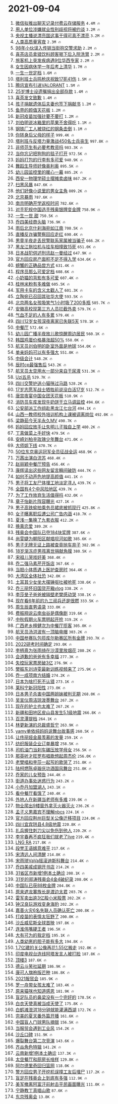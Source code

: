# 2021-09-04

1. [微信拟推出聊天记录付费云存储服务](https://s.weibo.com/weibo?q=%23%E5%BE%AE%E4%BF%A1%E6%8B%9F%E6%8E%A8%E5%87%BA%E8%81%8A%E5%A4%A9%E8%AE%B0%E5%BD%95%E4%BB%98%E8%B4%B9%E4%BA%91%E5%AD%98%E5%82%A8%E6%9C%8D%E5%8A%A1%23&Refer=top) `4.4M 🔥`
1. [用人单位涉嫌就业性别歧视将被约谈](https://s.weibo.com/weibo?q=%23%E7%94%A8%E4%BA%BA%E5%8D%95%E4%BD%8D%E6%B6%89%E5%AB%8C%E5%B0%B1%E4%B8%9A%E6%80%A7%E5%88%AB%E6%AD%A7%E8%A7%86%E5%B0%86%E8%A2%AB%E7%BA%A6%E8%B0%88%23&Refer=top) `3.2M 🔥`
1. [央视主播说漂亮国这事干得可真不漂亮](https://s.weibo.com/weibo?q=%23%E5%A4%AE%E8%A7%86%E4%B8%BB%E6%92%AD%E8%AF%B4%E6%BC%82%E4%BA%AE%E5%9B%BD%E8%BF%99%E4%BA%8B%E5%B9%B2%E5%BE%97%E5%8F%AF%E7%9C%9F%E4%B8%8D%E6%BC%82%E4%BA%AE%23&Refer=top) `3.2M 🔥`
1. [人类高质量宵夜](https://s.weibo.com/weibo?q=%23%E4%BA%BA%E7%B1%BB%E9%AB%98%E8%B4%A8%E9%87%8F%E5%AE%B5%E5%A4%9C%23&Refer=top) `2.3M 🔥`
1. [98年小伙误入传销当街抱交警求助](https://s.weibo.com/weibo?q=%2398%E5%B9%B4%E5%B0%8F%E4%BC%99%E8%AF%AF%E5%85%A5%E4%BC%A0%E9%94%80%E5%BD%93%E8%A1%97%E6%8A%B1%E4%BA%A4%E8%AD%A6%E6%B1%82%E5%8A%A9%23&Refer=top) `2.2M 🔥`
1. [喜茶店员拿错饮料顾客喝下后入院洗胃](https://s.weibo.com/weibo?q=%23%E5%96%9C%E8%8C%B6%E5%BA%97%E5%91%98%E6%8B%BF%E9%94%99%E9%A5%AE%E6%96%99%E9%A1%BE%E5%AE%A2%E5%96%9D%E4%B8%8B%E5%90%8E%E5%85%A5%E9%99%A2%E6%B4%97%E8%83%83%23&Refer=top) `2.2M 🔥`
1. [旅客机上突发疾病遇9位华西专家](https://s.weibo.com/weibo?q=%23%E6%97%85%E5%AE%A2%E6%9C%BA%E4%B8%8A%E7%AA%81%E5%8F%91%E7%96%BE%E7%97%85%E9%81%879%E4%BD%8D%E5%8D%8E%E8%A5%BF%E4%B8%93%E5%AE%B6%23&Refer=top) `2.2M 🔥`
1. [女生因病休学一年后考上清华](https://s.weibo.com/weibo?q=%23%E5%A5%B3%E7%94%9F%E5%9B%A0%E7%97%85%E4%BC%91%E5%AD%A6%E4%B8%80%E5%B9%B4%E5%90%8E%E8%80%83%E4%B8%8A%E6%B8%85%E5%8D%8E%23&Refer=top) `1.7M 🔥`
1. [一生一世定档](https://s.weibo.com/weibo?q=%23%E4%B8%80%E7%94%9F%E4%B8%80%E4%B8%96%E5%AE%9A%E6%A1%A3%23&Refer=top) `1.6M 🔥`
1. [塔利班士兵鸣枪庆祝致17死41伤](https://s.weibo.com/weibo?q=%23%E5%A1%94%E5%88%A9%E7%8F%AD%E5%A3%AB%E5%85%B5%E9%B8%A3%E6%9E%AA%E5%BA%86%E7%A5%9D%E8%87%B417%E6%AD%BB41%E4%BC%A4%23&Refer=top) `1.5M 🔥`
1. [腾讯宣布引进VALORANT](https://s.weibo.com/weibo?q=%23%E8%85%BE%E8%AE%AF%E5%AE%A3%E5%B8%83%E5%BC%95%E8%BF%9BVALORANT%23&Refer=top) `1.5M 🔥`
1. [25岁博士设遗嘱捐出全部存款](https://s.weibo.com/weibo?q=%2325%E5%B2%81%E5%8D%9A%E5%A3%AB%E8%AE%BE%E9%81%97%E5%98%B1%E6%8D%90%E5%87%BA%E5%85%A8%E9%83%A8%E5%AD%98%E6%AC%BE%23&Refer=top) `1.4M 🔥`
1. [喜茶发文致歉](https://s.weibo.com/weibo?q=%23%E5%96%9C%E8%8C%B6%E5%8F%91%E6%96%87%E8%87%B4%E6%AD%89%23&Refer=top) `1.4M 🔥`
1. [孩子捐献遗体后夫妻也签下捐献书](https://s.weibo.com/weibo?q=%23%E5%AD%A9%E5%AD%90%E6%8D%90%E7%8C%AE%E9%81%97%E4%BD%93%E5%90%8E%E5%A4%AB%E5%A6%BB%E4%B9%9F%E7%AD%BE%E4%B8%8B%E6%8D%90%E7%8C%AE%E4%B9%A6%23&Refer=top) `1.2M 🔥`
1. [鱼界的颜值天花板](https://s.weibo.com/weibo?q=%23%E9%B1%BC%E7%95%8C%E7%9A%84%E9%A2%9C%E5%80%BC%E5%A4%A9%E8%8A%B1%E6%9D%BF%23&Refer=top) `1.2M 🔥`
1. [新冠疫苗加强针要不要打](https://s.weibo.com/weibo?q=%23%E6%96%B0%E5%86%A0%E7%96%AB%E8%8B%97%E5%8A%A0%E5%BC%BA%E9%92%88%E8%A6%81%E4%B8%8D%E8%A6%81%E6%89%93%23&Refer=top) `1.2M 🔥`
1. [刘伯明说冰箱里的苹果不舍得吃](https://s.weibo.com/weibo?q=%23%E5%88%98%E4%BC%AF%E6%98%8E%E8%AF%B4%E5%86%B0%E7%AE%B1%E9%87%8C%E7%9A%84%E8%8B%B9%E6%9E%9C%E4%B8%8D%E8%88%8D%E5%BE%97%E5%90%83%23&Refer=top) `1.1M 🔥`
1. [钢铁厂工人被烧红的钢条击倒](https://s.weibo.com/weibo?q=%23%E9%92%A2%E9%93%81%E5%8E%82%E5%B7%A5%E4%BA%BA%E8%A2%AB%E7%83%A7%E7%BA%A2%E7%9A%84%E9%92%A2%E6%9D%A1%E5%87%BB%E5%80%92%23&Refer=top) `1.1M 🔥`
1. [你转身后父母的样子](https://s.weibo.com/weibo?q=%23%E4%BD%A0%E8%BD%AC%E8%BA%AB%E5%90%8E%E7%88%B6%E6%AF%8D%E7%9A%84%E6%A0%B7%E5%AD%90%23&Refer=top) `999.4K 🔥`
1. [塔利班与反塔力量激战450名士兵丧生](https://s.weibo.com/weibo?q=%23%E5%A1%94%E5%88%A9%E7%8F%AD%E4%B8%8E%E5%8F%8D%E5%A1%94%E5%8A%9B%E9%87%8F%E6%BF%80%E6%88%98450%E5%90%8D%E5%A3%AB%E5%85%B5%E4%B8%A7%E7%94%9F%23&Refer=top) `997.8K 🔥`
1. [非师范生有必要考教资吗](https://s.weibo.com/weibo?q=%23%E9%9D%9E%E5%B8%88%E8%8C%83%E7%94%9F%E6%9C%89%E5%BF%85%E8%A6%81%E8%80%83%E6%95%99%E8%B5%84%E5%90%97%23&Refer=top) `983.3K 🔥`
1. [当你忘记把狗狗的毯子打开](https://s.weibo.com/weibo?q=%23%E5%BD%93%E4%BD%A0%E5%BF%98%E8%AE%B0%E6%8A%8A%E7%8B%97%E7%8B%97%E7%9A%84%E6%AF%AF%E5%AD%90%E6%89%93%E5%BC%80%23&Refer=top) `972.5K 🔥`
1. [妈妈打包的行李有多可爱](https://s.weibo.com/weibo?q=%23%E5%A6%88%E5%A6%88%E6%89%93%E5%8C%85%E7%9A%84%E8%A1%8C%E6%9D%8E%E6%9C%89%E5%A4%9A%E5%8F%AF%E7%88%B1%23&Refer=top) `940.9K 🔥`
1. [舞蹈生导师好像奥利奥](https://s.weibo.com/weibo?q=%23%E8%88%9E%E8%B9%88%E7%94%9F%E5%AF%BC%E5%B8%88%E5%A5%BD%E5%83%8F%E5%A5%A5%E5%88%A9%E5%A5%A5%23&Refer=top) `895.5K 🔥`
1. [幼儿园监控里的暖心一幕](https://s.weibo.com/weibo?q=%23%E5%B9%BC%E5%84%BF%E5%9B%AD%E7%9B%91%E6%8E%A7%E9%87%8C%E7%9A%84%E6%9A%96%E5%BF%83%E4%B8%80%E5%B9%95%23&Refer=top) `885.2K 🔥`
1. [西安一物理学硕士摆摊卖卤味](https://s.weibo.com/weibo?q=%23%E8%A5%BF%E5%AE%89%E4%B8%80%E7%89%A9%E7%90%86%E5%AD%A6%E7%A1%95%E5%A3%AB%E6%91%86%E6%91%8A%E5%8D%96%E5%8D%A4%E5%91%B3%23&Refer=top) `867.2K 🔥`
1. [扫黑风暴](https://s.weibo.com/weibo?q=%E6%89%AB%E9%BB%91%E9%A3%8E%E6%9A%B4&Refer=top) `847.6K 🔥`
1. [他们好像小说里的男女主角](https://s.weibo.com/weibo?q=%23%E4%BB%96%E4%BB%AC%E5%A5%BD%E5%83%8F%E5%B0%8F%E8%AF%B4%E9%87%8C%E7%9A%84%E7%94%B7%E5%A5%B3%E4%B8%BB%E8%A7%92%23&Refer=top) `809.2K 🔥`
1. [北京暴雨](https://s.weibo.com/weibo?q=%E5%8C%97%E4%BA%AC%E6%9A%B4%E9%9B%A8&Refer=top) `787.6K 🔥`
1. [南京明确开学返校时间](https://s.weibo.com/weibo?q=%23%E5%8D%97%E4%BA%AC%E6%98%8E%E7%A1%AE%E5%BC%80%E5%AD%A6%E8%BF%94%E6%A0%A1%E6%97%B6%E9%97%B4%23&Refer=top) `782.6K 🔥`
1. [对手犯规中国选手残奥银牌变金牌](https://s.weibo.com/weibo?q=%23%E5%AF%B9%E6%89%8B%E7%8A%AF%E8%A7%84%E4%B8%AD%E5%9B%BD%E9%80%89%E6%89%8B%E6%AE%8B%E5%A5%A5%E9%93%B6%E7%89%8C%E5%8F%98%E9%87%91%E7%89%8C%23&Refer=top) `758.9K 🔥`
1. [一生一世 甜](https://s.weibo.com/weibo?q=%E4%B8%80%E7%94%9F%E4%B8%80%E4%B8%96%20%E7%94%9C&Refer=top) `750.5K 🔥`
1. [乔四美经商头脑](https://s.weibo.com/weibo?q=%23%E4%B9%94%E5%9B%9B%E7%BE%8E%E7%BB%8F%E5%95%86%E5%A4%B4%E8%84%91%23&Refer=top) `736.9K 🔥`
1. [雨后北京什刹海宛如江南](https://s.weibo.com/weibo?q=%23%E9%9B%A8%E5%90%8E%E5%8C%97%E4%BA%AC%E4%BB%80%E5%88%B9%E6%B5%B7%E5%AE%9B%E5%A6%82%E6%B1%9F%E5%8D%97%23&Refer=top) `700.5K 🔥`
1. [直播反诈骗警察回应走红](https://s.weibo.com/weibo?q=%23%E7%9B%B4%E6%92%AD%E5%8F%8D%E8%AF%88%E9%AA%97%E8%AD%A6%E5%AF%9F%E5%9B%9E%E5%BA%94%E8%B5%B0%E7%BA%A2%23&Refer=top) `690.4K 🔥`
1. [男童半夜走丢民警联系家属被当骗子](https://s.weibo.com/weibo?q=%E7%94%B7%E7%AB%A5%E5%8D%8A%E5%A4%9C%E8%B5%B0%E4%B8%A2%E6%B0%91%E8%AD%A6%E8%81%94%E7%B3%BB%E5%AE%B6%E5%B1%9E%E8%A2%AB%E5%BD%93%E9%AA%97%E5%AD%90&Refer=top) `666.2K 🔥`
1. [黑龙江拖拉机与挂车相撞致15死](https://s.weibo.com/weibo?q=%23%E9%BB%91%E9%BE%99%E6%B1%9F%E6%8B%96%E6%8B%89%E6%9C%BA%E4%B8%8E%E6%8C%82%E8%BD%A6%E7%9B%B8%E6%92%9E%E8%87%B415%E6%AD%BB%23&Refer=top) `651.0K 🔥`
1. [日本战犯供述刑讯赵一曼经过](https://s.weibo.com/weibo?q=%23%E6%97%A5%E6%9C%AC%E6%88%98%E7%8A%AF%E4%BE%9B%E8%BF%B0%E5%88%91%E8%AE%AF%E8%B5%B5%E4%B8%80%E6%9B%BC%E7%BB%8F%E8%BF%87%23&Refer=top) `647.9K 🔥`
1. [官方回应房产面积不足不得入学](https://s.weibo.com/weibo?q=%23%E5%AE%98%E6%96%B9%E5%9B%9E%E5%BA%94%E6%88%BF%E4%BA%A7%E9%9D%A2%E7%A7%AF%E4%B8%8D%E8%B6%B3%E4%B8%8D%E5%BE%97%E5%85%A5%E5%AD%A6%23&Refer=top) `634.6K 🔥`
1. [螃蟹的正确品尝方式](https://s.weibo.com/weibo?q=%23%E8%9E%83%E8%9F%B9%E7%9A%84%E6%AD%A3%E7%A1%AE%E5%93%81%E5%B0%9D%E6%96%B9%E5%BC%8F%23&Refer=top) `631.4K 🔥`
1. [程序员那么可爱定档](https://s.weibo.com/weibo?q=%23%E7%A8%8B%E5%BA%8F%E5%91%98%E9%82%A3%E4%B9%88%E5%8F%AF%E7%88%B1%E5%AE%9A%E6%A1%A3%23&Refer=top) `608.6K 🔥`
1. [小奶猫的背影有多可爱](https://s.weibo.com/weibo?q=%23%E5%B0%8F%E5%A5%B6%E7%8C%AB%E7%9A%84%E8%83%8C%E5%BD%B1%E6%9C%89%E5%A4%9A%E5%8F%AF%E7%88%B1%23&Refer=top) `607.4K 🔥`
1. [桂林米粉有多难做](https://s.weibo.com/weibo?q=%23%E6%A1%82%E6%9E%97%E7%B1%B3%E7%B2%89%E6%9C%89%E5%A4%9A%E9%9A%BE%E5%81%9A%23&Refer=top) `605.5K 🔥`
1. [军用卡车的含义太戳人了](https://s.weibo.com/weibo?q=%23%E5%86%9B%E7%94%A8%E5%8D%A1%E8%BD%A6%E7%9A%84%E5%90%AB%E4%B9%89%E5%A4%AA%E6%88%B3%E4%BA%BA%E4%BA%86%23&Refer=top) `601.3K 🔥`
1. [立陶宛已召回其驻华大使](https://s.weibo.com/weibo?q=%23%E7%AB%8B%E9%99%B6%E5%AE%9B%E5%B7%B2%E5%8F%AC%E5%9B%9E%E5%85%B6%E9%A9%BB%E5%8D%8E%E5%A4%A7%E4%BD%BF%23&Refer=top) `593.5K 🔥`
1. [北京两名女孩吸笑气1小时吸了200多瓶](https://s.weibo.com/weibo?q=%23%E5%8C%97%E4%BA%AC%E4%B8%A4%E5%90%8D%E5%A5%B3%E5%AD%A9%E5%90%B8%E7%AC%91%E6%B0%941%E5%B0%8F%E6%97%B6%E5%90%B8%E4%BA%86200%E5%A4%9A%E7%93%B6%23&Refer=top) `585.7K 🔥`
1. [安徽高校现第三方人员拦截外卖](https://s.weibo.com/weibo?q=%23%E5%AE%89%E5%BE%BD%E9%AB%98%E6%A0%A1%E7%8E%B0%E7%AC%AC%E4%B8%89%E6%96%B9%E4%BA%BA%E5%91%98%E6%8B%A6%E6%88%AA%E5%A4%96%E5%8D%96%23&Refer=top) `579.7K 🔥`
1. [气血不足的人有多累](https://s.weibo.com/weibo?q=%23%E6%B0%94%E8%A1%80%E4%B8%8D%E8%B6%B3%E7%9A%84%E4%BA%BA%E6%9C%89%E5%A4%9A%E7%B4%AF%23&Refer=top) `579.4K 🔥`
1. [四川12岁女孩深夜离家已失联5天](https://s.weibo.com/weibo?q=%23%E5%9B%9B%E5%B7%9D12%E5%B2%81%E5%A5%B3%E5%AD%A9%E6%B7%B1%E5%A4%9C%E7%A6%BB%E5%AE%B6%E5%B7%B2%E5%A4%B1%E8%81%945%E5%A4%A9%23&Refer=top) `578.1K 🔥`
1. [中餐厅](https://s.weibo.com/weibo?q=%E4%B8%AD%E9%A4%90%E5%8E%85&Refer=top) `572.6K 🔥`
1. [幼儿园广播半夜放儿歌惊醒周边居民](https://s.weibo.com/weibo?q=%23%E5%B9%BC%E5%84%BF%E5%9B%AD%E5%B9%BF%E6%92%AD%E5%8D%8A%E5%A4%9C%E6%94%BE%E5%84%BF%E6%AD%8C%E6%83%8A%E9%86%92%E5%91%A8%E8%BE%B9%E5%B1%85%E6%B0%91%23&Refer=top) `560.1K 🔥`
1. [韩国鸡蛋价格暴涨超50%](https://s.weibo.com/weibo?q=%23%E9%9F%A9%E5%9B%BD%E9%B8%A1%E8%9B%8B%E4%BB%B7%E6%A0%BC%E6%9A%B4%E6%B6%A8%E8%B6%8550%25%23&Refer=top) `558.0K 🔥`
1. [航天员刘伯明的卧室外面是地球](https://s.weibo.com/weibo?q=%23%E8%88%AA%E5%A4%A9%E5%91%98%E5%88%98%E4%BC%AF%E6%98%8E%E7%9A%84%E5%8D%A7%E5%AE%A4%E5%A4%96%E9%9D%A2%E6%98%AF%E5%9C%B0%E7%90%83%23&Refer=top) `554.0K 🔥`
1. [单亲妈妈可以有多强大](https://s.weibo.com/weibo?q=%23%E5%8D%95%E4%BA%B2%E5%A6%88%E5%A6%88%E5%8F%AF%E4%BB%A5%E6%9C%89%E5%A4%9A%E5%BC%BA%E5%A4%A7%23&Refer=top) `551.0K 🔥`
1. [中级会计](https://s.weibo.com/weibo?q=%E4%B8%AD%E7%BA%A7%E4%BC%9A%E8%AE%A1&Refer=top) `548.2K 🔥`
1. [辰时cp最强售后](https://s.weibo.com/weibo?q=%23%E8%BE%B0%E6%97%B6cp%E6%9C%80%E5%BC%BA%E5%94%AE%E5%90%8E%23&Refer=top) `543.2K 🔥`
1. [航天员太空用水一部分来自于尿液](https://s.weibo.com/weibo?q=%23%E8%88%AA%E5%A4%A9%E5%91%98%E5%A4%AA%E7%A9%BA%E7%94%A8%E6%B0%B4%E4%B8%80%E9%83%A8%E5%88%86%E6%9D%A5%E8%87%AA%E4%BA%8E%E5%B0%BF%E6%B6%B2%23&Refer=top) `531.3K 🔥`
1. [Uzi五杀](https://s.weibo.com/weibo?q=%23Uzi%E4%BA%94%E6%9D%80%23&Refer=top) `529.7K 🔥`
1. [四川交警护送小猫咪过马路](https://s.weibo.com/weibo?q=%23%E5%9B%9B%E5%B7%9D%E4%BA%A4%E8%AD%A6%E6%8A%A4%E9%80%81%E5%B0%8F%E7%8C%AB%E5%92%AA%E8%BF%87%E9%A9%AC%E8%B7%AF%23&Refer=top) `528.2K 🔥`
1. [17岁志愿军战士牺牲前说没白活17岁](https://s.weibo.com/weibo?q=%2317%E5%B2%81%E5%BF%97%E6%84%BF%E5%86%9B%E6%88%98%E5%A3%AB%E7%89%BA%E7%89%B2%E5%89%8D%E8%AF%B4%E6%B2%A1%E7%99%BD%E6%B4%BB17%E5%B2%81%23&Refer=top) `512.7K 🔥`
1. [唐宫夜宴中国女团天花板](https://s.weibo.com/weibo?q=%23%E5%94%90%E5%AE%AB%E5%A4%9C%E5%AE%B4%E4%B8%AD%E5%9B%BD%E5%A5%B3%E5%9B%A2%E5%A4%A9%E8%8A%B1%E6%9D%BF%23&Refer=top) `510.9K 🔥`
1. [消防员车库发现牛奶饼干立马调监控](https://s.weibo.com/weibo?q=%23%E6%B6%88%E9%98%B2%E5%91%98%E8%BD%A6%E5%BA%93%E5%8F%91%E7%8E%B0%E7%89%9B%E5%A5%B6%E9%A5%BC%E5%B9%B2%E7%AB%8B%E9%A9%AC%E8%B0%83%E7%9B%91%E6%8E%A7%23&Refer=top) `494.6K 🔥`
1. [公安部派工作组赴黑龙江七台河](https://s.weibo.com/weibo?q=%23%E5%85%AC%E5%AE%89%E9%83%A8%E6%B4%BE%E5%B7%A5%E4%BD%9C%E7%BB%84%E8%B5%B4%E9%BB%91%E9%BE%99%E6%B1%9F%E4%B8%83%E5%8F%B0%E6%B2%B3%23&Refer=top) `494.1K 🔥`
1. [山西一教师校外培训机构上课被调离岗位](https://s.weibo.com/weibo?q=%23%E5%B1%B1%E8%A5%BF%E4%B8%80%E6%95%99%E5%B8%88%E6%A0%A1%E5%A4%96%E5%9F%B9%E8%AE%AD%E6%9C%BA%E6%9E%84%E4%B8%8A%E8%AF%BE%E8%A2%AB%E8%B0%83%E7%A6%BB%E5%B2%97%E4%BD%8D%23&Refer=top) `492.0K 🔥`
1. [梁静茹今天半永久MV](https://s.weibo.com/weibo?q=%23%E6%A2%81%E9%9D%99%E8%8C%B9%E4%BB%8A%E5%A4%A9%E5%8D%8A%E6%B0%B8%E4%B9%85MV%23&Refer=top) `490.7K 🔥`
1. [妈妈回应放手让失明儿子独自上学](https://s.weibo.com/weibo?q=%23%E5%A6%88%E5%A6%88%E5%9B%9E%E5%BA%94%E6%94%BE%E6%89%8B%E8%AE%A9%E5%A4%B1%E6%98%8E%E5%84%BF%E5%AD%90%E7%8B%AC%E8%87%AA%E4%B8%8A%E5%AD%A6%23&Refer=top) `480.2K 🔥`
1. [丁真做菜上手好快](https://s.weibo.com/weibo?q=%23%E4%B8%81%E7%9C%9F%E5%81%9A%E8%8F%9C%E4%B8%8A%E6%89%8B%E5%A5%BD%E5%BF%AB%23&Refer=top) `479.5K 🔥`
1. [安崎刘柏辛玫瑰少年舞台](https://s.weibo.com/weibo?q=%23%E5%AE%89%E5%B4%8E%E5%88%98%E6%9F%8F%E8%BE%9B%E7%8E%AB%E7%91%B0%E5%B0%91%E5%B9%B4%E8%88%9E%E5%8F%B0%23&Refer=top) `471.0K 🔥`
1. [大师姐下线](https://s.weibo.com/weibo?q=%23%E5%A4%A7%E5%B8%88%E5%A7%90%E4%B8%8B%E7%BA%BF%23&Refer=top) `470.7K 🔥`
1. [50位东京奥运冠军全员征战全运](https://s.weibo.com/weibo?q=%2350%E4%BD%8D%E4%B8%9C%E4%BA%AC%E5%A5%A5%E8%BF%90%E5%86%A0%E5%86%9B%E5%85%A8%E5%91%98%E5%BE%81%E6%88%98%E5%85%A8%E8%BF%90%23&Refer=top) `468.9K 🔥`
1. [万茜出演白流苏](https://s.weibo.com/weibo?q=%E4%B8%87%E8%8C%9C%E5%87%BA%E6%BC%94%E7%99%BD%E6%B5%81%E8%8B%8F&Refer=top) `468.4K 🔥`
1. [赵丽颖中餐厅预告](https://s.weibo.com/weibo?q=%23%E8%B5%B5%E4%B8%BD%E9%A2%96%E4%B8%AD%E9%A4%90%E5%8E%85%E9%A2%84%E5%91%8A%23&Refer=top) `456.4K 🔥`
1. [康辉读出这些网友留言瞬间破防](https://s.weibo.com/weibo?q=%23%E5%BA%B7%E8%BE%89%E8%AF%BB%E5%87%BA%E8%BF%99%E4%BA%9B%E7%BD%91%E5%8F%8B%E7%95%99%E8%A8%80%E7%9E%AC%E9%97%B4%E7%A0%B4%E9%98%B2%23&Refer=top) `444.7K 🔥`
1. [如何不动声色地提高颜值](https://s.weibo.com/weibo?q=%23%E5%A6%82%E4%BD%95%E4%B8%8D%E5%8A%A8%E5%A3%B0%E8%89%B2%E5%9C%B0%E6%8F%90%E9%AB%98%E9%A2%9C%E5%80%BC%23&Refer=top) `441.1K 🔥`
1. [男子将工友尸体埋工地淡定寻人](https://s.weibo.com/weibo?q=%23%E7%94%B7%E5%AD%90%E5%B0%86%E5%B7%A5%E5%8F%8B%E5%B0%B8%E4%BD%93%E5%9F%8B%E5%B7%A5%E5%9C%B0%E6%B7%A1%E5%AE%9A%E5%AF%BB%E4%BA%BA%23&Refer=top) `439.7K 🔥`
1. [全国有4个中风险地区](https://s.weibo.com/weibo?q=%23%E5%85%A8%E5%9B%BD%E6%9C%894%E4%B8%AA%E4%B8%AD%E9%A3%8E%E9%99%A9%E5%9C%B0%E5%8C%BA%23&Refer=top) `439.7K 🔥`
1. [为了工作放弃生活值得吗](https://s.weibo.com/weibo?q=%23%E4%B8%BA%E4%BA%86%E5%B7%A5%E4%BD%9C%E6%94%BE%E5%BC%83%E7%94%9F%E6%B4%BB%E5%80%BC%E5%BE%97%E5%90%97%23&Refer=top) `432.0K 🔥`
1. [章子怡新片阵容曝光](https://s.weibo.com/weibo?q=%23%E7%AB%A0%E5%AD%90%E6%80%A1%E6%96%B0%E7%89%87%E9%98%B5%E5%AE%B9%E6%9B%9D%E5%85%89%23&Refer=top) `427.1K 🔥`
1. [男子高铁偷拍乘务员裙底被抓现行](https://s.weibo.com/weibo?q=%23%E7%94%B7%E5%AD%90%E9%AB%98%E9%93%81%E5%81%B7%E6%8B%8D%E4%B9%98%E5%8A%A1%E5%91%98%E8%A3%99%E5%BA%95%E8%A2%AB%E6%8A%93%E7%8E%B0%E8%A1%8C%23&Refer=top) `425.8K 🔥`
1. [女子曝离职后遭公司广告内涵](https://s.weibo.com/weibo?q=%23%E5%A5%B3%E5%AD%90%E6%9B%9D%E7%A6%BB%E8%81%8C%E5%90%8E%E9%81%AD%E5%85%AC%E5%8F%B8%E5%B9%BF%E5%91%8A%E5%86%85%E6%B6%B5%23&Refer=top) `418.7K 🔥`
1. [夏浅一集换了九套衣服](https://s.weibo.com/weibo?q=%23%E5%A4%8F%E6%B5%85%E4%B8%80%E9%9B%86%E6%8D%A2%E4%BA%86%E4%B9%9D%E5%A5%97%E8%A1%A3%E6%9C%8D%23&Refer=top) `412.2K 🔥`
1. [换乘恋爱](https://s.weibo.com/weibo?q=%E6%8D%A2%E4%B9%98%E6%81%8B%E7%88%B1&Refer=top) `389.2K 🔥`
1. [残奥会中国队已夺184块奖牌](https://s.weibo.com/weibo?q=%23%E6%AE%8B%E5%A5%A5%E4%BC%9A%E4%B8%AD%E5%9B%BD%E9%98%9F%E5%B7%B2%E5%A4%BA184%E5%9D%97%E5%A5%96%E7%89%8C%23&Refer=top) `387.6K 🔥`
1. [尚雯婕为朝阳区献唱坝河如歌](https://s.weibo.com/weibo?q=%23%E5%B0%9A%E9%9B%AF%E5%A9%95%E4%B8%BA%E6%9C%9D%E9%98%B3%E5%8C%BA%E7%8C%AE%E5%94%B1%E5%9D%9D%E6%B2%B3%E5%A6%82%E6%AD%8C%23&Refer=top) `385.6K 🔥`
1. [男子无牌无证上路被查竟抛车弃子](https://s.weibo.com/weibo?q=%23%E7%94%B7%E5%AD%90%E6%97%A0%E7%89%8C%E6%97%A0%E8%AF%81%E4%B8%8A%E8%B7%AF%E8%A2%AB%E6%9F%A5%E7%AB%9F%E6%8A%9B%E8%BD%A6%E5%BC%83%E5%AD%90%23&Refer=top) `382.9K 🔥`
1. [18岁渐冻症男孩离世捐献角膜](https://s.weibo.com/weibo?q=%2318%E5%B2%81%E6%B8%90%E5%86%BB%E7%97%87%E7%94%B7%E5%AD%A9%E7%A6%BB%E4%B8%96%E6%8D%90%E7%8C%AE%E8%A7%92%E8%86%9C%23&Refer=top) `380.5K 🔥`
1. [宋祖儿哭戏好美](https://s.weibo.com/weibo?q=%23%E5%AE%8B%E7%A5%96%E5%84%BF%E5%93%AD%E6%88%8F%E5%A5%BD%E7%BE%8E%23&Refer=top) `368.4K 🔥`
1. [乔二强马素芹开饭店](https://s.weibo.com/weibo?q=%23%E4%B9%94%E4%BA%8C%E5%BC%BA%E9%A9%AC%E7%B4%A0%E8%8A%B9%E5%BC%80%E9%A5%AD%E5%BA%97%23&Refer=top) `367.6K 🔥`
1. [当胆小体质遇上医护查房时](https://s.weibo.com/weibo?q=%23%E5%BD%93%E8%83%86%E5%B0%8F%E4%BD%93%E8%B4%A8%E9%81%87%E4%B8%8A%E5%8C%BB%E6%8A%A4%E6%9F%A5%E6%88%BF%E6%97%B6%23&Refer=top) `364.4K 🔥`
1. [大湾区全体社恐](https://s.weibo.com/weibo?q=%23%E5%A4%A7%E6%B9%BE%E5%8C%BA%E5%85%A8%E4%BD%93%E7%A4%BE%E6%81%90%23&Refer=top) `342.0K 🔥`
1. [土耳其少女坐大摆锤呕吐被呛死](https://s.weibo.com/weibo?q=%23%E5%9C%9F%E8%80%B3%E5%85%B6%E5%B0%91%E5%A5%B3%E5%9D%90%E5%A4%A7%E6%91%86%E9%94%A4%E5%91%95%E5%90%90%E8%A2%AB%E5%91%9B%E6%AD%BB%23&Refer=top) `338.6K 🔥`
1. [乔三丽怀旧国货开箱vlog](https://s.weibo.com/weibo?q=%23%E4%B9%94%E4%B8%89%E4%B8%BD%E6%80%80%E6%97%A7%E5%9B%BD%E8%B4%A7%E5%BC%80%E7%AE%B1vlog%23&Refer=top) `338.2K 🔥`
1. [李莎旻子爸爸被隔壁老樊感动哭](https://s.weibo.com/weibo?q=%23%E6%9D%8E%E8%8E%8E%E6%97%BB%E5%AD%90%E7%88%B8%E7%88%B8%E8%A2%AB%E9%9A%94%E5%A3%81%E8%80%81%E6%A8%8A%E6%84%9F%E5%8A%A8%E5%93%AD%23&Refer=top) `338.1K 🔥`
1. [现在看6年前的九三阅兵还是很燃](https://s.weibo.com/weibo?q=%23%E7%8E%B0%E5%9C%A8%E7%9C%8B6%E5%B9%B4%E5%89%8D%E7%9A%84%E4%B9%9D%E4%B8%89%E9%98%85%E5%85%B5%E8%BF%98%E6%98%AF%E5%BE%88%E7%87%83%23&Refer=top) `333.5K 🔥`
1. [周生辰直男语录](https://s.weibo.com/weibo?q=%23%E5%91%A8%E7%94%9F%E8%BE%B0%E7%9B%B4%E7%94%B7%E8%AF%AD%E5%BD%95%23&Refer=top) `333.0K 🔥`
1. [费振翔说云南虫谷是偶像剧](https://s.weibo.com/weibo?q=%23%E8%B4%B9%E6%8C%AF%E7%BF%94%E8%AF%B4%E4%BA%91%E5%8D%97%E8%99%AB%E8%B0%B7%E6%98%AF%E5%81%B6%E5%83%8F%E5%89%A7%23&Refer=top) `319.6K 🔥`
1. [中秋假期火车票明起开抢](https://s.weibo.com/weibo?q=%23%E4%B8%AD%E7%A7%8B%E5%81%87%E6%9C%9F%E7%81%AB%E8%BD%A6%E7%A5%A8%E6%98%8E%E8%B5%B7%E5%BC%80%E6%8A%A2%23&Refer=top) `319.2K 🔥`
1. [广西老乡檀健次为中餐厅揽客](https://s.weibo.com/weibo?q=%23%E5%B9%BF%E8%A5%BF%E8%80%81%E4%B9%A1%E6%AA%80%E5%81%A5%E6%AC%A1%E4%B8%BA%E4%B8%AD%E9%A4%90%E5%8E%85%E6%8F%BD%E5%AE%A2%23&Refer=top) `305.0K 🔥`
1. [航天员汤洪波有一顶脑电帽](https://s.weibo.com/weibo?q=%23%E8%88%AA%E5%A4%A9%E5%91%98%E6%B1%A4%E6%B4%AA%E6%B3%A2%E6%9C%89%E4%B8%80%E9%A1%B6%E8%84%91%E7%94%B5%E5%B8%BD%23&Refer=top) `303.2K 🔥`
1. [中国参赛队包揽库尔勒赛区所有金牌](https://s.weibo.com/weibo?q=%23%E4%B8%AD%E5%9B%BD%E5%8F%82%E8%B5%9B%E9%98%9F%E5%8C%85%E6%8F%BD%E5%BA%93%E5%B0%94%E5%8B%92%E8%B5%9B%E5%8C%BA%E6%89%80%E6%9C%89%E9%87%91%E7%89%8C%23&Refer=top) `293.7K 🔥`
1. [2022研考时间确定](https://s.weibo.com/weibo?q=%232022%E7%A0%94%E8%80%83%E6%97%B6%E9%97%B4%E7%A1%AE%E5%AE%9A%23&Refer=top) `293.0K 🔥`
1. [李柄熹为张雨绮在沙漠里放烟花](https://s.weibo.com/weibo?q=%23%E6%9D%8E%E6%9F%84%E7%86%B9%E4%B8%BA%E5%BC%A0%E9%9B%A8%E7%BB%AE%E5%9C%A8%E6%B2%99%E6%BC%A0%E9%87%8C%E6%94%BE%E7%83%9F%E8%8A%B1%23&Refer=top) `280.2K 🔥`
1. [会道歉的爸爸有多幸福](https://s.weibo.com/weibo?q=%23%E4%BC%9A%E9%81%93%E6%AD%89%E7%9A%84%E7%88%B8%E7%88%B8%E6%9C%89%E5%A4%9A%E5%B9%B8%E7%A6%8F%23&Refer=top) `277.3K 🔥`
1. [失控玩家票房破3亿](https://s.weibo.com/weibo?q=%23%E5%A4%B1%E6%8E%A7%E7%8E%A9%E5%AE%B6%E7%A5%A8%E6%88%BF%E7%A0%B43%E4%BA%BF%23&Refer=top) `276.9K 🔥`
1. [樊振东刘诗雯最新训练视频来了](https://s.weibo.com/weibo?q=%23%E6%A8%8A%E6%8C%AF%E4%B8%9C%E5%88%98%E8%AF%97%E9%9B%AF%E6%9C%80%E6%96%B0%E8%AE%AD%E7%BB%83%E8%A7%86%E9%A2%91%E6%9D%A5%E4%BA%86%23&Refer=top) `275.9K 🔥`
1. [乔一成项南方结婚](https://s.weibo.com/weibo?q=%23%E4%B9%94%E4%B8%80%E6%88%90%E9%A1%B9%E5%8D%97%E6%96%B9%E7%BB%93%E5%A9%9A%23&Refer=top) `274.2K 🔥`
1. [日本为啥打死不认错](https://s.weibo.com/weibo?q=%23%E6%97%A5%E6%9C%AC%E4%B8%BA%E5%95%A5%E6%89%93%E6%AD%BB%E4%B8%8D%E8%AE%A4%E9%94%99%23&Refer=top) `273.1K 🔥`
1. [莱科宁新冠阳性](https://s.weibo.com/weibo?q=%23%E8%8E%B1%E7%A7%91%E5%AE%81%E6%96%B0%E5%86%A0%E9%98%B3%E6%80%A7%23&Refer=top) `273.0K 🔥`
1. [日本男子杀害中国两姐妹被判无期](https://s.weibo.com/weibo?q=%23%E6%97%A5%E6%9C%AC%E7%94%B7%E5%AD%90%E6%9D%80%E5%AE%B3%E4%B8%AD%E5%9B%BD%E4%B8%A4%E5%A7%90%E5%A6%B9%E8%A2%AB%E5%88%A4%E6%97%A0%E6%9C%9F%23&Refer=top) `268.0K 🔥`
1. [吴宣仪周洁琼泼墨舞台](https://s.weibo.com/weibo?q=%23%E5%90%B4%E5%AE%A3%E4%BB%AA%E5%91%A8%E6%B4%81%E7%90%BC%E6%B3%BC%E5%A2%A8%E8%88%9E%E5%8F%B0%23&Refer=top) `267.2K 🔥`
1. [现在的护士也太难了](https://s.weibo.com/weibo?q=%23%E7%8E%B0%E5%9C%A8%E7%9A%84%E6%8A%A4%E5%A3%AB%E4%B9%9F%E5%A4%AA%E9%9A%BE%E4%BA%86%23&Refer=top) `267.2K 🔥`
1. [新疆和田地区皮山县发生5.1级地震](https://s.weibo.com/weibo?q=%23%E6%96%B0%E7%96%86%E5%92%8C%E7%94%B0%E5%9C%B0%E5%8C%BA%E7%9A%AE%E5%B1%B1%E5%8E%BF%E5%8F%91%E7%94%9F5.1%E7%BA%A7%E5%9C%B0%E9%9C%87%23&Refer=top) `266.8K 🔥`
1. [百灵潭提档](https://s.weibo.com/weibo?q=%23%E7%99%BE%E7%81%B5%E6%BD%AD%E6%8F%90%E6%A1%A3%23&Refer=top) `264.1K 🔥`
1. [林更新演的总裁盛哲宁](https://s.weibo.com/weibo?q=%23%E6%9E%97%E6%9B%B4%E6%96%B0%E6%BC%94%E7%9A%84%E6%80%BB%E8%A3%81%E7%9B%9B%E5%93%B2%E5%AE%81%23&Refer=top) `263.9K 🔥`
1. [yamy单依纯妈妈说舞台故事感](https://s.weibo.com/weibo?q=%23yamy%E5%8D%95%E4%BE%9D%E7%BA%AF%E5%A6%88%E5%A6%88%E8%AF%B4%E8%88%9E%E5%8F%B0%E6%95%85%E4%BA%8B%E6%84%9F%23&Refer=top) `260.5K 🔥`
1. [让佟丽娅金晨羡慕的发量](https://s.weibo.com/weibo?q=%23%E8%AE%A9%E4%BD%9F%E4%B8%BD%E5%A8%85%E9%87%91%E6%99%A8%E7%BE%A1%E6%85%95%E7%9A%84%E5%8F%91%E9%87%8F%23&Refer=top) `259.1K 🔥`
1. [纺织服装企业订单暴增](https://s.weibo.com/weibo?q=%23%E7%BA%BA%E7%BB%87%E6%9C%8D%E8%A3%85%E4%BC%81%E4%B8%9A%E8%AE%A2%E5%8D%95%E6%9A%B4%E5%A2%9E%23&Refer=top) `258.5K 🔥`
1. [司机油门当刹车碾压放学母女](https://s.weibo.com/weibo?q=%23%E5%8F%B8%E6%9C%BA%E6%B2%B9%E9%97%A8%E5%BD%93%E5%88%B9%E8%BD%A6%E7%A2%BE%E5%8E%8B%E6%94%BE%E5%AD%A6%E6%AF%8D%E5%A5%B3%23&Refer=top) `256.5K 🔥`
1. [那英听才旺罗布唱歌想起周杰伦](https://s.weibo.com/weibo?q=%23%E9%82%A3%E8%8B%B1%E5%90%AC%E6%89%8D%E6%97%BA%E7%BD%97%E5%B8%83%E5%94%B1%E6%AD%8C%E6%83%B3%E8%B5%B7%E5%91%A8%E6%9D%B0%E4%BC%A6%23&Refer=top) `256.0K 🔥`
1. [老樊唱和李莎一起写的歌哭了](https://s.weibo.com/weibo?q=%23%E8%80%81%E6%A8%8A%E5%94%B1%E5%92%8C%E6%9D%8E%E8%8E%8E%E4%B8%80%E8%B5%B7%E5%86%99%E7%9A%84%E6%AD%8C%E5%93%AD%E4%BA%86%23&Refer=top) `251.0K 🔥`
1. [陆柯燃陈卓璇庆功酒国风舞台](https://s.weibo.com/weibo?q=%23%E9%99%86%E6%9F%AF%E7%87%83%E9%99%88%E5%8D%93%E7%92%87%E5%BA%86%E5%8A%9F%E9%85%92%E5%9B%BD%E9%A3%8E%E8%88%9E%E5%8F%B0%23&Refer=top) `251.0K 🔥`
1. [乔家的儿女预告](https://s.weibo.com/weibo?q=%23%E4%B9%94%E5%AE%B6%E7%9A%84%E5%84%BF%E5%A5%B3%E9%A2%84%E5%91%8A%23&Refer=top) `244.4K 🔥`
1. [街道办事处迷惑行为](https://s.weibo.com/weibo?q=%23%E8%A1%97%E9%81%93%E5%8A%9E%E4%BA%8B%E5%A4%84%E8%BF%B7%E6%83%91%E8%A1%8C%E4%B8%BA%23&Refer=top) `243.2K 🔥`
1. [小乔丹加盟湖人](https://s.weibo.com/weibo?q=%23%E5%B0%8F%E4%B9%94%E4%B8%B9%E5%8A%A0%E7%9B%9F%E6%B9%96%E4%BA%BA%23&Refer=top) `243.1K 🔥`
1. [看中餐厅看饿了](https://s.weibo.com/weibo?q=%E7%9C%8B%E4%B8%AD%E9%A4%90%E5%8E%85%E7%9C%8B%E9%A5%BF%E4%BA%86&Refer=top) `240.4K 🔥`
1. [外地人在新疆当老师有多难](https://s.weibo.com/weibo?q=%23%E5%A4%96%E5%9C%B0%E4%BA%BA%E5%9C%A8%E6%96%B0%E7%96%86%E5%BD%93%E8%80%81%E5%B8%88%E6%9C%89%E5%A4%9A%E9%9A%BE%23&Refer=top) `239.0K 🔥`
1. [物业爬出9楼窗外拿灭火器灭火](https://s.weibo.com/weibo?q=%23%E7%89%A9%E4%B8%9A%E7%88%AC%E5%87%BA9%E6%A5%BC%E7%AA%97%E5%A4%96%E6%8B%BF%E7%81%AD%E7%81%AB%E5%99%A8%E7%81%AD%E7%81%AB%23&Refer=top) `236.2K 🔥`
1. [孟子义男嘉宾不理解nbcs](https://s.weibo.com/weibo?q=%23%E5%AD%9F%E5%AD%90%E4%B9%89%E7%94%B7%E5%98%89%E5%AE%BE%E4%B8%8D%E7%90%86%E8%A7%A3nbcs%23&Refer=top) `224.1K 🔥`
1. [官方回应荆州巨型关公像迁移项目](https://s.weibo.com/weibo?q=%23%E5%AE%98%E6%96%B9%E5%9B%9E%E5%BA%94%E8%8D%86%E5%B7%9E%E5%B7%A8%E5%9E%8B%E5%85%B3%E5%85%AC%E5%83%8F%E8%BF%81%E7%A7%BB%E9%A1%B9%E7%9B%AE%23&Refer=top) `224.0K 🔥`
1. [四川宜宾珙县4.8级地震](https://s.weibo.com/weibo?q=%23%E5%9B%9B%E5%B7%9D%E5%AE%9C%E5%AE%BE%E7%8F%99%E5%8E%BF4.8%E7%BA%A7%E5%9C%B0%E9%9C%87%23&Refer=top) `220.8K 🔥`
1. [礼兵握住刺刀尖以免伤到他人](https://s.weibo.com/weibo?q=%23%E7%A4%BC%E5%85%B5%E6%8F%A1%E4%BD%8F%E5%88%BA%E5%88%80%E5%B0%96%E4%BB%A5%E5%85%8D%E4%BC%A4%E5%88%B0%E4%BB%96%E4%BA%BA%23&Refer=top) `220.2K 🔥`
1. [李宇春再不疯狂我们就老了live](https://s.weibo.com/weibo?q=%23%E6%9D%8E%E5%AE%87%E6%98%A5%E5%86%8D%E4%B8%8D%E7%96%AF%E7%8B%82%E6%88%91%E4%BB%AC%E5%B0%B1%E8%80%81%E4%BA%86live%23&Refer=top) `219.4K 🔥`
1. [LNG RA](https://s.weibo.com/weibo?q=%23LNG%20RA%23&Refer=top) `217.8K 🔥`
1. [段誉王语嫣意难平](https://s.weibo.com/weibo?q=%23%E6%AE%B5%E8%AA%89%E7%8E%8B%E8%AF%AD%E5%AB%A3%E6%84%8F%E9%9A%BE%E5%B9%B3%23&Refer=top) `217.6K 🔥`
1. [宋清远人间清醒](https://s.weibo.com/weibo?q=%23%E5%AE%8B%E6%B8%85%E8%BF%9C%E4%BA%BA%E9%97%B4%E6%B8%85%E9%86%92%23&Refer=top) `214.8K 🔥`
1. [宋雨琦VaVa摇滚迪斯科舞台](https://s.weibo.com/weibo?q=%23%E5%AE%8B%E9%9B%A8%E7%90%A6VaVa%E6%91%87%E6%BB%9A%E8%BF%AA%E6%96%AF%E7%A7%91%E8%88%9E%E5%8F%B0%23&Refer=top) `214.4K 🔥`
1. [乔四美戚成钢开书店](https://s.weibo.com/weibo?q=%23%E4%B9%94%E5%9B%9B%E7%BE%8E%E6%88%9A%E6%88%90%E9%92%A2%E5%BC%80%E4%B9%A6%E5%BA%97%23&Refer=top) `214.2K 🔥`
1. [31省区市新增1例本土确诊](https://s.weibo.com/weibo?q=%2331%E7%9C%81%E5%8C%BA%E5%B8%82%E6%96%B0%E5%A2%9E1%E4%BE%8B%E6%9C%AC%E5%9C%9F%E7%A1%AE%E8%AF%8A%23&Refer=top) `208.1K 🔥`
1. [31岁的郑涛残奥会4金4破纪录](https://s.weibo.com/weibo?q=%2331%E5%B2%81%E7%9A%84%E9%83%91%E6%B6%9B%E6%AE%8B%E5%A5%A5%E4%BC%9A4%E9%87%914%E7%A0%B4%E7%BA%AA%E5%BD%95%23&Refer=top) `208.0K 🔥`
1. [中国队已获88枚金牌](https://s.weibo.com/weibo?q=%23%E4%B8%AD%E5%9B%BD%E9%98%9F%E5%B7%B2%E8%8E%B788%E6%9E%9A%E9%87%91%E7%89%8C%23&Refer=top) `204.8K 🔥`
1. [原来遮龙寨族长是渡边太君](https://s.weibo.com/weibo?q=%23%E5%8E%9F%E6%9D%A5%E9%81%AE%E9%BE%99%E5%AF%A8%E6%97%8F%E9%95%BF%E6%98%AF%E6%B8%A1%E8%BE%B9%E5%A4%AA%E5%90%9B%23&Refer=top) `203.7K 🔥`
1. [雷军卖出逾3亿股小米股票](https://s.weibo.com/weibo?q=%23%E9%9B%B7%E5%86%9B%E5%8D%96%E5%87%BA%E9%80%BE3%E4%BA%BF%E8%82%A1%E5%B0%8F%E7%B1%B3%E8%82%A1%E7%A5%A8%23&Refer=top) `202.2K 🔥`
1. [钟汉良玩游戏变身海豹](https://s.weibo.com/weibo?q=%23%E9%92%9F%E6%B1%89%E8%89%AF%E7%8E%A9%E6%B8%B8%E6%88%8F%E5%8F%98%E8%BA%AB%E6%B5%B7%E8%B1%B9%23&Refer=top) `202.2K 🔥`
1. [嘉善火灾6名失联人员确认死亡](https://s.weibo.com/weibo?q=%23%E5%98%89%E5%96%84%E7%81%AB%E7%81%BE6%E5%90%8D%E5%A4%B1%E8%81%94%E4%BA%BA%E5%91%98%E7%A1%AE%E8%AE%A4%E6%AD%BB%E4%BA%A1%23&Refer=top) `200.8K 🔥`
1. [打疫苗的表情太狂野了](https://s.weibo.com/weibo?q=%23%E6%89%93%E7%96%AB%E8%8B%97%E7%9A%84%E8%A1%A8%E6%83%85%E5%A4%AA%E7%8B%82%E9%87%8E%E4%BA%86%23&Refer=top) `200.0K 🔥`
1. [沙丘威尼斯全球首映](https://s.weibo.com/weibo?q=%23%E6%B2%99%E4%B8%98%E5%A8%81%E5%B0%BC%E6%96%AF%E5%85%A8%E7%90%83%E9%A6%96%E6%98%A0%23&Refer=top) `197.8K 🔥`
1. [连淮伟嘴硬王者](https://s.weibo.com/weibo?q=%23%E8%BF%9E%E6%B7%AE%E4%BC%9F%E5%98%B4%E7%A1%AC%E7%8E%8B%E8%80%85%23&Refer=top) `196.5K 🔥`
1. [大有可为的我定档](https://s.weibo.com/weibo?q=%23%E5%A4%A7%E6%9C%89%E5%8F%AF%E4%B8%BA%E7%9A%84%E6%88%91%E5%AE%9A%E6%A1%A3%23&Refer=top) `195.1K 🔥`
1. [人类幼崽的胆子能有多大](https://s.weibo.com/weibo?q=%23%E4%BA%BA%E7%B1%BB%E5%B9%BC%E5%B4%BD%E7%9A%84%E8%83%86%E5%AD%90%E8%83%BD%E6%9C%89%E5%A4%9A%E5%A4%A7%23&Refer=top) `194.8K 🔥`
1. [1.7亿建的关公像再花1.55亿搬走](https://s.weibo.com/weibo?q=%231.7%E4%BA%BF%E5%BB%BA%E7%9A%84%E5%85%B3%E5%85%AC%E5%83%8F%E5%86%8D%E8%8A%B11.55%E4%BA%BF%E6%90%AC%E8%B5%B0%23&Refer=top) `192.0K 🔥`
1. [印度电视台连线阿塔发言人被打脸](https://s.weibo.com/weibo?q=%23%E5%8D%B0%E5%BA%A6%E7%94%B5%E8%A7%86%E5%8F%B0%E8%BF%9E%E7%BA%BF%E9%98%BF%E5%A1%94%E5%8F%91%E8%A8%80%E4%BA%BA%E8%A2%AB%E6%89%93%E8%84%B8%23&Refer=top) `187.8K 🔥`
1. [顶楼3](https://s.weibo.com/weibo?q=%E9%A1%B6%E6%A5%BC3&Refer=top) `187.6K 🔥`
1. [德云斗笑社延期](https://s.weibo.com/weibo?q=%E5%BE%B7%E4%BA%91%E6%96%97%E7%AC%91%E7%A4%BE%E5%BB%B6%E6%9C%9F&Refer=top) `186.9K 🔥`
1. [康可人旗袍版芒种](https://s.weibo.com/weibo?q=%23%E5%BA%B7%E5%8F%AF%E4%BA%BA%E6%97%97%E8%A2%8D%E7%89%88%E8%8A%92%E7%A7%8D%23&Refer=top) `186.8K 🔥`
1. [2021服贸会](https://s.weibo.com/weibo?q=2021%E6%9C%8D%E8%B4%B8%E4%BC%9A&Refer=top) `185.9K 🔥`
1. [罗一舟带女孩太难了](https://s.weibo.com/weibo?q=%23%E7%BD%97%E4%B8%80%E8%88%9F%E5%B8%A6%E5%A5%B3%E5%AD%A9%E5%A4%AA%E9%9A%BE%E4%BA%86%23&Refer=top) `183.4K 🔥`
1. [原来猫咪也知道感恩](https://s.weibo.com/weibo?q=%23%E5%8E%9F%E6%9D%A5%E7%8C%AB%E5%92%AA%E4%B9%9F%E7%9F%A5%E9%81%93%E6%84%9F%E6%81%A9%23&Refer=top) `181.9K 🔥`
1. [盲足队员的鼻梁没有一个完好的](https://s.weibo.com/weibo?q=%23%E7%9B%B2%E8%B6%B3%E9%98%9F%E5%91%98%E7%9A%84%E9%BC%BB%E6%A2%81%E6%B2%A1%E6%9C%89%E4%B8%80%E4%B8%AA%E5%AE%8C%E5%A5%BD%E7%9A%84%23&Refer=top) `178.5K 🔥`
1. [白衣天使真被当成天使了](https://s.weibo.com/weibo?q=%23%E7%99%BD%E8%A1%A3%E5%A4%A9%E4%BD%BF%E7%9C%9F%E8%A2%AB%E5%BD%93%E6%88%90%E5%A4%A9%E4%BD%BF%E4%BA%86%23&Refer=top) `175.8K 🔥`
1. [白鹤滩泄洪18分钟就能灌满西湖](https://s.weibo.com/weibo?q=%23%E7%99%BD%E9%B9%A4%E6%BB%A9%E6%B3%84%E6%B4%AA18%E5%88%86%E9%92%9F%E5%B0%B1%E8%83%BD%E7%81%8C%E6%BB%A1%E8%A5%BF%E6%B9%96%23&Refer=top) `172.7K 🔥`
1. [完美的夏天番外篇开播](https://s.weibo.com/weibo?q=%23%E5%AE%8C%E7%BE%8E%E7%9A%84%E5%A4%8F%E5%A4%A9%E7%95%AA%E5%A4%96%E7%AF%87%E5%BC%80%E6%92%AD%23&Refer=top) `161.6K 🔥`
1. [中国盲人门球男队摘银](https://s.weibo.com/weibo?q=%23%E4%B8%AD%E5%9B%BD%E7%9B%B2%E4%BA%BA%E9%97%A8%E7%90%83%E7%94%B7%E9%98%9F%E6%91%98%E9%93%B6%23&Refer=top) `156.5K 🔥`
1. [当服贸会遇到工业风](https://s.weibo.com/weibo?q=%23%E5%BD%93%E6%9C%8D%E8%B4%B8%E4%BC%9A%E9%81%87%E5%88%B0%E5%B7%A5%E4%B8%9A%E9%A3%8E%23&Refer=top) `154.2K 🔥`
1. [沙丘口碑](https://s.weibo.com/weibo?q=%23%E6%B2%99%E4%B8%98%E5%8F%A3%E7%A2%91%23&Refer=top) `151.9K 🔥`
1. [爆裂舞台第二次竞演](https://s.weibo.com/weibo?q=%23%E7%88%86%E8%A3%82%E8%88%9E%E5%8F%B0%E7%AC%AC%E4%BA%8C%E6%AC%A1%E7%AB%9E%E6%BC%94%23&Refer=top) `143.6K 🔥`
1. [齐焱角色特辑](https://s.weibo.com/weibo?q=%23%E9%BD%90%E7%84%B1%E8%A7%92%E8%89%B2%E7%89%B9%E8%BE%91%23&Refer=top) `141.2K 🔥`
1. [云南新增1例本土确诊](https://s.weibo.com/weibo?q=%23%E4%BA%91%E5%8D%97%E6%96%B0%E5%A2%9E1%E4%BE%8B%E6%9C%AC%E5%9C%9F%E7%A1%AE%E8%AF%8A%23&Refer=top) `137.3K 🔥`
1. [太空餐厅和厨房长啥样](https://s.weibo.com/weibo?q=%23%E5%A4%AA%E7%A9%BA%E9%A4%90%E5%8E%85%E5%92%8C%E5%8E%A8%E6%88%BF%E9%95%BF%E5%95%A5%E6%A0%B7%23&Refer=top) `129.8K 🔥`
1. [阿尔德里奇回归篮网](https://s.weibo.com/weibo?q=%23%E9%98%BF%E5%B0%94%E5%BE%B7%E9%87%8C%E5%A5%87%E5%9B%9E%E5%BD%92%E7%AF%AE%E7%BD%91%23&Refer=top) `118.0K 🔥`
1. [警方回应男子开挖机误撞工友后埋尸](https://s.weibo.com/weibo?q=%23%E8%AD%A6%E6%96%B9%E5%9B%9E%E5%BA%94%E7%94%B7%E5%AD%90%E5%BC%80%E6%8C%96%E6%9C%BA%E8%AF%AF%E6%92%9E%E5%B7%A5%E5%8F%8B%E5%90%8E%E5%9F%8B%E5%B0%B8%23&Refer=top) `117.2K 🔥`
1. [盲足在残奥会上到底有多强](https://s.weibo.com/weibo?q=%23%E7%9B%B2%E8%B6%B3%E5%9C%A8%E6%AE%8B%E5%A5%A5%E4%BC%9A%E4%B8%8A%E5%88%B0%E5%BA%95%E6%9C%89%E5%A4%9A%E5%BC%BA%23&Refer=top) `112.9K 🔥`
1. [美军撤离阿富汗前射击平民画面曝光](https://s.weibo.com/weibo?q=%23%E7%BE%8E%E5%86%9B%E6%92%A4%E7%A6%BB%E9%98%BF%E5%AF%8C%E6%B1%97%E5%89%8D%E5%B0%84%E5%87%BB%E5%B9%B3%E6%B0%91%E7%94%BB%E9%9D%A2%E6%9B%9D%E5%85%89%23&Refer=top) `111.0K 🔥`
1. [宁静教丁真唱山歌](https://s.weibo.com/weibo?q=%23%E5%AE%81%E9%9D%99%E6%95%99%E4%B8%81%E7%9C%9F%E5%94%B1%E5%B1%B1%E6%AD%8C%23&Refer=top) `87.6K 🔥`
1. [东京残奥会](https://s.weibo.com/weibo?q=%23%E4%B8%9C%E4%BA%AC%E6%AE%8B%E5%A5%A5%E4%BC%9A%23&Refer=top) `13.8K 🔥`
